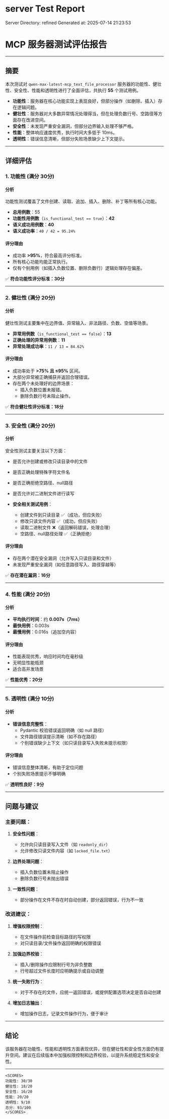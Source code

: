# server Test Report

Server Directory: refined
Generated at: 2025-07-14 21:23:53

# MCP 服务器测试评估报告

---

## 摘要

本次测试对 `qwen-max-latest-mcp_text_file_processor` 服务器的功能性、健壮性、安全性、性能和透明性进行了全面评估，共执行 **55** 个测试用例。

- **功能性**：服务器在核心功能实现上表现良好，但部分操作（如删除、插入）存在逻辑问题。
- **健壮性**：服务器对大多数异常情况处理得当，但在处理负数行号、空路径等方面存在改进空间。
- **安全性**：未发现严重安全漏洞，但部分边界输入处理不够严格。
- **性能**：整体响应速度优秀，执行时间大多低于 10ms。
- **透明性**：错误信息清晰，但部分失败场景缺少上下文提示。

---

## 详细评估

### 1. 功能性 (满分 30分)

#### 分析

功能性测试覆盖了文件创建、读取、追加、插入、删除、补丁等所有核心功能。

- **总用例数**：55
- **功能性用例数**（`is_functional_test == true`）：**42**
- **语义成功用例数**：**40**
- **语义成功率**：`40 / 42 = 95.24%`

#### 评分理由

- 成功率 **>95%**，符合最高评分标准。
- 所有核心功能均能正常执行。
- 仅有个别用例（如插入负数位置、删除负数行）逻辑处理存在偏差。

✅ **符合功能性评分标准：30分**

---

### 2. 健壮性 (满分 20分)

#### 分析

健壮性测试主要集中在边界值、异常输入、非法路径、负数、空值等场景。

- **异常用例数**（`is_functional_test == false`）：**13**
- **正确处理的异常用例数**：**11**
- **异常处理成功率**：`11 / 13 = 84.62%`

#### 评分理由

- 成功率处于 **>75% 且 ≤95%** 区间。
- 大部分异常被正确捕获并返回合理错误。
- 存在两个未处理好的边界场景：
  - 插入负数位置未报错。
  - 删除负数行号未阻止操作。

✅ **符合健壮性评分标准：18分**

---

### 3. 安全性 (满分 20分)

#### 分析

安全性测试主要关注以下方面：

- 是否允许创建或修改只读目录中的文件
- 是否正确处理特殊字符文件名
- 是否正确拒绝空路径、null路径
- 是否允许对二进制文件进行读写

- **安全相关测试用例**：
  - 创建文件到只读目录 ✅（成功，但应失败）
  - 修改只读文件内容 ✅（成功，但应失败）
  - 读取二进制文件 ❌（返回解码错误，处理合理）
  - 空路径、null路径处理 ✅（正确拒绝）

#### 评分理由

- 存在两个潜在安全漏洞（允许写入只读目录和文件）
- 未发现严重安全漏洞（如任意路径写入、路径穿越等）

✅ **存在潜在漏洞：16分**

---

### 4. 性能 (满分 20分)

#### 分析

- **平均执行时间**：约 **0.007s（7ms）**
- **最快用例**：0.003s
- **最慢用例**：0.016s（追加空内容）

#### 评分理由

- 性能表现优秀，响应时间均在毫秒级
- 无明显性能瓶颈
- 适合高并发场景

✅ **性能优秀：20分**

---

### 5. 透明性 (满分 10分)

#### 分析

- **错误信息完整性**：
  - Pydantic 校验错误返回明确（如 null 路径）
  - 文件路径错误提示清晰（如不存在路径）
  - 个别错误缺少上下文（如只读目录写入失败未提示权限）

#### 评分理由

- 错误信息整体清晰，有助于定位问题
- 个别失败场景提示不够明确

✅ **透明性良好：9分**

---

## 问题与建议

### 主要问题：

1. **安全性问题**：
   - 允许向只读目录写入文件（如 `readonly_dir`）
   - 允许修改只读文件内容（如 `locked_file.txt`）

2. **边界处理问题**：
   - 插入负数位置未阻止操作
   - 删除负数行号未抛出错误

3. **一致性问题**：
   - 部分操作在文件不存在时自动创建，部分返回错误，行为不一致

### 改进建议：

1. **增强权限控制**：
   - 在文件操作前检查目标路径的写权限
   - 对只读目录/文件操作返回明确的权限错误

2. **加强边界校验**：
   - 插入/删除操作应限制行号为非负整数
   - 行号超过文件长度时应明确提示或自动调整

3. **统一失败行为**：
   - 对于不存在的文件，应统一返回错误，或提供配置选项决定是否自动创建

4. **增加日志输出**：
   - 增加操作日志，记录文件操作行为，便于审计

---

## 结论

该服务器在功能性、性能和透明性方面表现优异，但在健壮性和安全性方面仍有提升空间。建议在后续版本中加强权限控制和边界校验，以提升系统稳定性和安全性。

---

```
<SCORES>
功能性: 30/30
健壮性: 18/20
安全性: 16/20
性能: 20/20
透明性: 9/10
总分: 93/100
</SCORES>
```